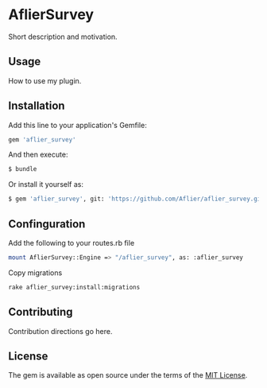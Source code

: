 # AflierSurvey
Short description and motivation.

## Usage
How to use my plugin.

## Installation
Add this line to your application's Gemfile:

```ruby
gem 'aflier_survey'
```

And then execute:
```bash
$ bundle
```

Or install it yourself as:
```bash
$ gem 'aflier_survey', git: 'https://github.com/Aflier/aflier_survey.git'
```

## Confinguration

Add the following to your routes.rb file

```bash
mount AflierSurvey::Engine => "/aflier_survey", as: :aflier_survey
```

Copy migrations

```bash
rake aflier_survey:install:migrations
```

## Contributing
Contribution directions go here.

## License
The gem is available as open source under the terms of the [MIT License](https://opensource.org/licenses/MIT).
